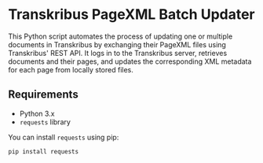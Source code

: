 # Transkribus PageXML Batch Updater

This Python script automates the process of updating one or multiple documents in Transkribus by exchanging their PageXML files using Transkribus' REST API. 
It logs in to the Transkribus server, retrieves documents and their pages, and updates the corresponding XML metadata for each page from locally stored files.

## Requirements

- Python 3.x
- `requests` library

You can install `requests` using pip:

```
pip install requests
```

